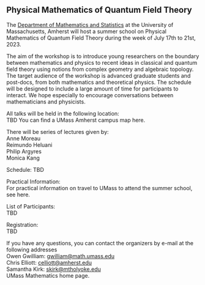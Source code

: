 ## Physical Mathematics of Quantum Field Theory

The [Department of Mathematics and Statistics](https://www.math.umass.edu) at the University of Massachusetts, Amherst will host a summer school on Physical Mathematics of Quantum Field Theory during the week of July 17th to 21st, 2023.  

The aim of the workshop is to introduce young researchers on the boundary between mathematics and physics to recent ideas in classical and quantum field theory using notions from complex geometry and algebraic topology. The target audience of the workshop is advanced graduate students and post-docs, from both mathematics and theoretical physics. The schedule will be designed to include a large amount of time for participants to interact. We hope especially to encourage conversations between mathematicians and physicists. 

All talks will be held in the following location:<br /> 
TBD
You can find a UMass Amherst campus map here. 

There will be series of lectures given by: <br /> 
Anne Moreau <br /> 
Reimundo Heluani<br /> 
Philip Argyres<br /> 
Monica Kang<br /> 

Schedule:
TBD

Practical Information:<br /> 
For practical information on travel to UMass to attend the summer school, see here.

List of Participants: <br /> 
TBD

Registration:<br /> 
TBD


If you have any questions, you can contact the organizers by e-mail at the following addresses <br /> 
Owen Gwilliam: gwilliam@math.umass.edu <br /> 
Chris Elliott: celliott@amherst.edu <br /> 
Samantha Kirk: skirk@mtholyoke.edu<br /> 
UMass Mathematics home page.
